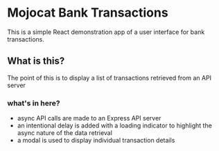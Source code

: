 # Mojocat Bank Transactions

This is a simple React demonstration app of a user interface for bank transactions. 

## What is this?

The point of this is to display a list of transactions retrieved from an API server 

### what's in here?

- async API calls are made to an Express API server
- an intentional delay is added with a loading indicator to highlight the async nature of the data retrieval
- a modal is used to display individual transaction details
